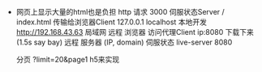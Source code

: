 - 网页上显示大量的html也是负担
    http 请求 3000 伺服状态Server
    /   index.html 传输给浏览器Client
    127.0.0.1 localhost 本地开发
    http://192.168.43.63 局域网 远程
    浏览器 访问代理Client ip:8080 下载下来(1.5s say bay)
    远程 服务器 (IP, domain) 伺服状态 live-server 8080

    分页 ?limit=20&page1
    h5来实现
